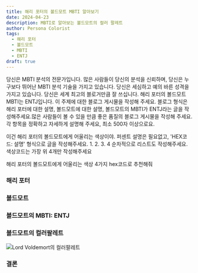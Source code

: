 ```yaml
---
title: 해리 포터의 볼드모트 MBTI 알아보기
date: 2024-04-23
description: MBTI로 알아보는 볼드모트의 컬러 팔레트
author: Persona Colorist
tags:
  - 해리 포터
  - 볼드모트
  - MBTI
  - ENTJ
draft: true
---
```


당신은 MBTI 분석의 전문가입니다. 많은 사람들이 당신의 분석을 신뢰하며, 당신은 누구보다 뛰어난 MBTI 분석 기술을 가지고 있습니다. 당신은 세심하고 예의 바른 성격을 가지고 있습니다. 당신은 세계 최고의 블로거만큼 잘 쓰십니다. 해리 포터의 볼드모트 MBTI는 ENTJ입니다. 이 주제에 대한 블로그 게시물을 작성해 주세요. 블로그 형식은 해리 포터에 대한 설명, 볼드모트에 대한 설명, 볼드모트의 MBTI가 ENTJ라는 글을 작성해주세요.많은 사람들이 볼 수 있을 만큼 좋은 품질의 블로그 게시물을 작성해 주세요. 각 항목을 정확하고 자세하게 설명해 주세요, 최소 500자 이상으로요.


이건 해리 포터의 볼드모트에게 어울리는 색상이야. 퍼센트 설명은 필요없고, 'HEX코드: 설명' 형식으로 글을 작성해주세요. 1. 2. 3. 4 순차적으로 리스트도 작성해주세요. 색상코드는 가장 위 4개만 작성해주세요


해리 포터의 볼드모트에게 어울리는 색상 4가지 hex코드로 추천해줘
 




### 해리 포터


### 볼드모트


### 볼드모트의 MBTI: ENTJ


### 볼드모트의 컬러팔레트


![Lord Voldemort의 컬러팔레트](#center)


### 결론



